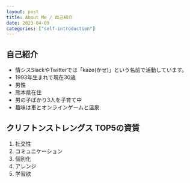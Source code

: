 ```yaml
---
layout: post
title: About Me / 自己紹介
date: 2023-04-09
categories: ["self-introduction"]
---
```


## 自己紹介

- 情シスSlackやTwitterでは「kaze(かぜ)」という名前で活動しています。
- 1993年生まれで現在30歳
- 男性
- 熊本県在住
- 男の子ばかり3人を子育て中
- 趣味は車とオンラインゲームと温泉

## クリフトンストレングス TOP5の資質

1. 社交性
2. コミュニケーション
3. 個別化
4. アレンジ
5. 学習欲